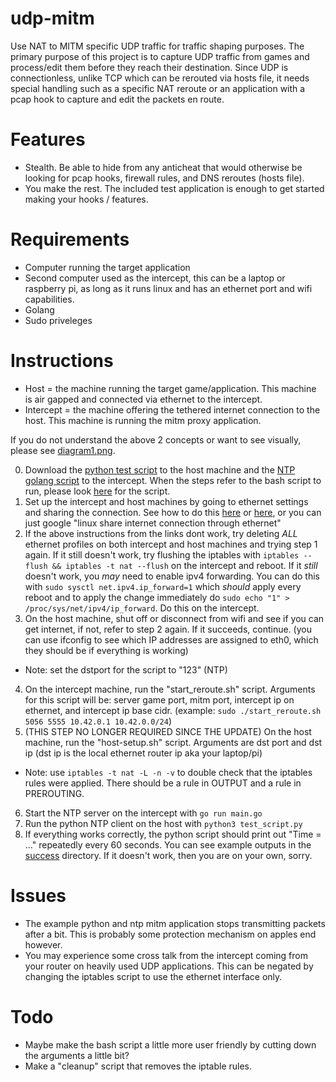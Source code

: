 # udp-mitm
Use NAT to MITM specific UDP traffic for traffic shaping purposes. The primary purpose of this project is to capture UDP traffic from games and process/edit them before they reach their destination. Since UDP is connectionless, unlike TCP which can be rerouted via hosts file, it needs special handling such as a specific NAT reroute or an application with a pcap hook to capture and edit the packets en route.

# Features
- Stealth. Be able to hide from any anticheat that would otherwise be looking for pcap hooks, firewall rules, and DNS reroutes (hosts file).
- You make the rest. The included test application is enough to get started making your hooks / features.

# Requirements
- Computer running the target application
- Second computer used as the intercept, this can be a laptop or raspberry pi, as long as it runs linux and has an ethernet port and wifi capabilities.
- Golang
- Sudo priveleges

# Instructions
- Host = the machine running the target game/application. This machine is air gapped and connected via ethernet to the intercept.
- Intercept = the machine offering the tethered internet connection to the host. This machine is running the mitm proxy application.

If you do not understand the above 2 concepts or want to see visually, please see [diagram1.png](https://github.com/Zeroeh/udp-mitm/blob/master/diagram1.png).

0. Download the [python test script](https://github.com/Zeroeh/udp-mitm/blob/master/test/test_script.py) to the host machine and the [NTP golang script](https://github.com/Zeroeh/udp-mitm/blob/master/test/main.go) to the intercept. When the steps refer to the bash script to run, please look [here](https://github.com/Zeroeh/udp-mitm/blob/master/test/start_reroute.sh) for the script.
1. Set up the intercept and host machines by going to ethernet settings and sharing the connection. See how to do this [here](https://askubuntu.com/questions/359856/share-wireless-internet-connection-through-ethernet) or [here](https://askubuntu.com/questions/22835/how-to-network-two-ubuntu-computers-using-ethernet-without-a-router), or you can just google "linux share internet connection through ethernet"
2. If the above instructions from the links dont work, try deleting *ALL* ethernet profiles on both intercept and host machines and trying step 1 again. If it still doesn't work, try flushing the iptables with ``iptables --flush && iptables -t nat --flush`` on the intercept and reboot. If it *still* doesn't work, you *may* need to enable ipv4 forwarding. You can do this with ``sudo sysctl net.ipv4.ip_forward=1`` which *should* apply every reboot and to apply the change immediately do ``sudo echo "1" > /proc/sys/net/ipv4/ip_forward``. Do this on the intercept.
3. On the host machine, shut off or disconnect from wifi and see if you can get internet, if not, refer to step 2 again. If it succeeds, continue. (you can use ifconfig to see which IP addresses are assigned to eth0, which they should be if everything is working)
- Note: set the dstport for the script to "123" (NTP)
4. On the intercept machine, run the "start_reroute.sh" script. Arguments for this script will be: server game port, mitm port, intercept ip on ethernet, and intercept ip base cidr. (example: ``sudo ./start_reroute.sh 5056 5555 10.42.0.1 10.42.0.0/24``)
5. (THIS STEP NO LONGER REQUIRED SINCE THE UPDATE) On the host machine, run the "host-setup.sh" script. Arguments are dst port and dst ip (dst ip is the local ethernet router ip aka your laptop/pi)
- Note: use ``iptables -t nat -L -n -v`` to double check that the iptables rules were applied. There should be a rule in OUTPUT and a rule in PREROUTING.
6. Start the NTP server on the intercept with ``go run main.go``
7. Run the python NTP client on the host with ``python3 test_script.py``
8. If everything works correctly, the python script should print out "Time = ..." repeatedly every 60 seconds. You can see example outputs in the [success](https://github.com/Zeroeh/udp-mitm/tree/master/success) directory. If it doesn't work, then you are on your own, sorry.

# Issues
- The example python and ntp mitm application stops transmitting packets after a bit. This is probably some protection mechanism on apples end however.
- You may experience some cross talk from the intercept coming from your router on heavily used UDP applications. This can be negated by changing the iptables script to use the ethernet interface only.

# Todo
- Maybe make the bash script a little more user friendly by cutting down the arguments a little bit?
- Make a "cleanup" script that removes the iptable rules.

